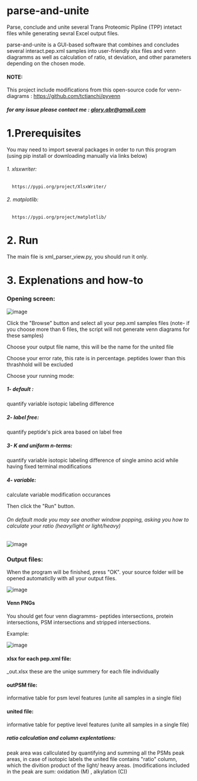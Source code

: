 # parse-and-unite
Parse, conclude and unite several Trans Proteomic Pipline (TPP) intetact files while generating sevral Excel output files.

parse-and-unite is a GUI-based software that combines and concludes several interact.pep.xml samples into user-friendly xlsx files and venn diagramms as well as calculation of ratio, st deviation, and other parameters depending on the chosen mode.

#### NOTE:
This project include modifications from this open-source code for venn-diagrams : https://github.com/tctianchi/pyvenn


##### for any issue please contact me : glory.abr@gmail.com 

# 1.Prerequisites
You may need to import several packages in order to run this program (using pip install or downloading manually via links below)

   ###### 1. xlsxwriter:
      https://pypi.org/project/XlsxWriter/

   ###### 2. matplotlib:
      https://pypi.org/project/matplotlib/
      
      
# 2. Run
   The main file is xml_parser_view.py, you should run it only.


# 3. Explenations and how-to
    

### Opening screen:
![image](https://user-images.githubusercontent.com/18205398/209855307-63dc16c4-7e8e-44de-a06b-753c6ae6b257.png)

Click the "Browse" button and select all your pep.xml samples files (note- if you choose more than 6 files, the script will not generate venn diagrams for these samples)

Choose your output file name, this will be the name for the united file

Choose your error rate, this rate is in percentage. peptides lower than this thrashhold will be excluded

Choose your running mode: 
##### 1- default : 

quantify variable isotopic labeling difference


##### 2- label free:

quantify peptide's pick area based on label free
##### 3- K and uniform n-terms: 

quantify variable isotopic labeling difference of single amino acid while having fixed terminal modifications

##### 4- variable:

calculate variable modification occurances 



Then click the "Run" button.

###### On default mode you may see another window popping, asking you how to calculate your ratio (heavy/light or light/heavy)

![image](https://user-images.githubusercontent.com/18205398/209857437-dc7d157c-1833-432f-bac4-80b3a973c7ba.png)


### Output files:
When the program will be finished, press "OK". your source folder will be opened automaticlly with all your output files.


![image](https://user-images.githubusercontent.com/18205398/209857982-9b26c1fe-e862-4436-805f-5cfed2926202.png)



#### Venn PNGs
You should get four venn diagramms- peptides intersections, protein intersections, PSM intersections and stripped intersections.

Example:


![image](https://user-images.githubusercontent.com/18205398/209858248-95246b08-7546-47c0-b800-240b235738ad.png)


#### xlsx for each pep.xml file:
<file-name>_out.xlsx
these are the uniqe summery for each file individually


   
 
#### outPSM file:
   informative table for psm level features (unite all samples in a single file)
   
   
 #### united file:
   informative table for peptive level features (unite all samples in a single file)
   
   
   
 ##### ratio calculation and column explentations:
   peak area was callculated by quantifying and summing all the PSMs peak areas, in case of isotopic labels
   the united file contains "ratio" column, which the divition product of the light/ heavy areas.
   (modifications included in the peak are sum: oxidation (M) , alkylation (C))
   
